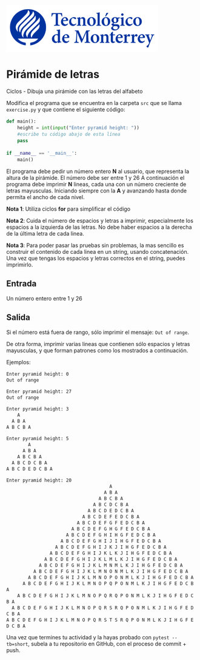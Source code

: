 ![Tec de Monterrey](../../images/logotecmty.png)
# Pirámide de letras
Ciclos - Dibuja una pirámide con las letras del alfabeto

Modifica el programa que se encuentra en la carpeta `src` que se llama
`exercise.py` y que contiene el siguiente código:

```python
def main():
    height = int(input("Enter pyramid height: "))
    #escribe tu código abajo de esta línea
    pass

if __name__ == '__main__':
    main()
```

El programa debe pedir un número entero **N** al usuario, que representa
la altura de la pirámide. El número debe ser entre 1 y 26
A continuación el programa debe imprimir **N** lineas, cada una con un número
creciente de letras mayusculas. Iniciando siempre con la __A__ y avanzando
hasta donde permita el ancho de cada nivel.

**Nota 1**: Utiliza ciclos **for** para simplificar el código

**Nota 2**: Cuida el número de espacios y letras a imprimir,
especialmente los espacios a la izquierda de las letras.
No debe haber espacios a la derecha de la última letra de cada linea.

**Nota 3**: Para poder pasar las pruebas sin problemas, la mas sencillo es
construir el contenido de cada linea en un string, usando concatenación.
Una vez que tengas los espacios y letras correctos en el string, puedes
imprimirlo.

## Entrada

Un número entero entre 1 y 26

## Salida

Si el número está fuera de rango, sólo imprimir el mensaje: `Out of range`.

De otra forma, imprimir varias lineas que contienen sólo espacios
y letras mayusculas, y que forman patrones como los mostrados a continuación.

Ejemplos:

```
Enter pyramid height: 0
Out of range
```

```
Enter pyramid height: 27
Out of range
```

```
Enter pyramid height: 3
    A
  A B A
A B C B A
```

```
Enter pyramid height: 5
        A
      A B A
    A B C B A
  A B C D C B A
A B C D E D C B A
```

```
Enter pyramid height: 20
                                      A
                                    A B A
                                  A B C B A
                                A B C D C B A
                              A B C D E D C B A
                            A B C D E F E D C B A
                          A B C D E F G F E D C B A
                        A B C D E F G H G F E D C B A
                      A B C D E F G H I H G F E D C B A
                    A B C D E F G H I J I H G F E D C B A
                  A B C D E F G H I J K J I H G F E D C B A
                A B C D E F G H I J K L K J I H G F E D C B A
              A B C D E F G H I J K L M L K J I H G F E D C B A
            A B C D E F G H I J K L M N M L K J I H G F E D C B A
          A B C D E F G H I J K L M N O N M L K J I H G F E D C B A
        A B C D E F G H I J K L M N O P O N M L K J I H G F E D C B A
      A B C D E F G H I J K L M N O P Q P O N M L K J I H G F E D C B A
    A B C D E F G H I J K L M N O P Q R Q P O N M L K J I H G F E D C B A
  A B C D E F G H I J K L M N O P Q R S R Q P O N M L K J I H G F E D C B A
A B C D E F G H I J K L M N O P Q R S T S R Q P O N M L K J I H G F E D C B A
```

Una vez que termines tu actividad y la hayas probado con `pytest --tb=short`,
subela a tu repositorio en GitHub, con el proceso de commit + push.
